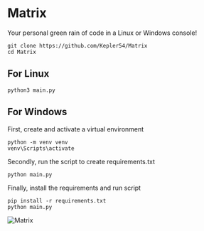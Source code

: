# Matrix
Your personal green rain of code in a Linux or Windows console!
``` code
git clone https://github.com/Kepler54/Matrix
cd Matrix
```
## For Linux
``` code
python3 main.py
```
## For Windows
First, create and activate a virtual environment
``` code
python -m venv venv
venv\Scripts\activate
```
Secondly, run the script to create requirements.txt
``` code
python main.py
```
Finally, install the requirements and run script
``` code
pip install -r requirements.txt
python main.py
```
![Matrix](https://github.com/Kepler54/Matrix/assets/126917322/67ce575c-8fa4-40eb-bd1b-ff37412be846)
